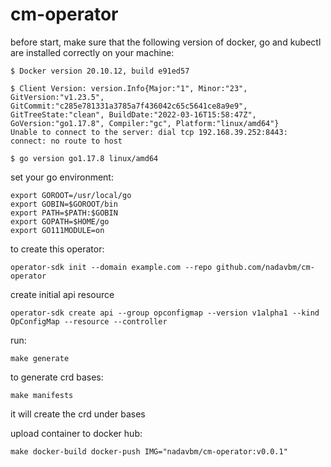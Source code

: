 # cm-operator

before start, make sure that the following version of docker, go and kubectl are installed correctly on your machine:

```
$ Docker version 20.10.12, build e91ed57

$ Client Version: version.Info{Major:"1", Minor:"23", GitVersion:"v1.23.5", GitCommit:"c285e781331a3785a7f436042c65c5641ce8a9e9", GitTreeState:"clean", BuildDate:"2022-03-16T15:58:47Z", GoVersion:"go1.17.8", Compiler:"gc", Platform:"linux/amd64"}
Unable to connect to the server: dial tcp 192.168.39.252:8443: connect: no route to host

$ go version go1.17.8 linux/amd64
```

set your go environment:
```
export GOROOT=/usr/local/go
export GOBIN=$GOROOT/bin
export PATH=$PATH:$GOBIN
export GOPATH=$HOME/go
export GO111MODULE=on
```

to create this operator:
```
operator-sdk init --domain example.com --repo github.com/nadavbm/cm-operator
```

create initial api resource
```
operator-sdk create api --group opconfigmap --version v1alpha1 --kind OpConfigMap --resource --controller
```

run:
```
make generate
```
to generate crd bases:
```
make manifests
```
it will create the crd under bases

upload container to docker hub:
```
make docker-build docker-push IMG="nadavbm/cm-operator:v0.0.1"
```